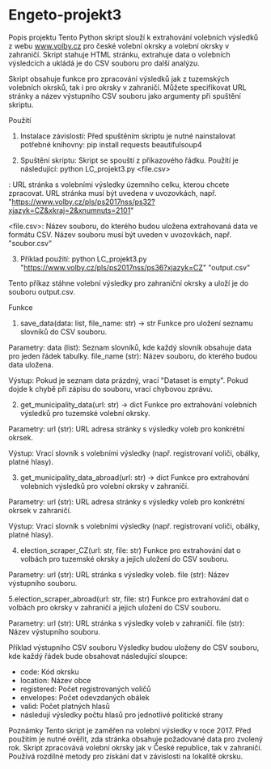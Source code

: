 # Engeto-projekt3
Popis projektu
Tento Python skript slouží k extrahování volebních výsledků z webu www.volby.cz pro české volební okrsky a volební okrsky v zahraničí. Skript stahuje HTML stránku, extrahuje data o volebních výsledcích a ukládá je do CSV souboru pro další analýzu.

Skript obsahuje funkce pro zpracování výsledků jak z tuzemských volebních okrsků, tak i pro okrsky v zahraničí. Můžete specifikovat URL stránky a název výstupního CSV souboru jako argumenty při spuštění skriptu.

Použití
1. Instalace závislostí: Před spuštěním skriptu je nutné nainstalovat potřebné knihovny:
     pip install requests beautifulsoup4

2. Spuštění skriptu: Skript se spouští z příkazového řádku. Použití je následující:
    python LC_projekt3.py <url> <file.csv>
   

<url>: URL stránka s volebními výsledky územního celku, kterou chcete zpracovat. URL stránka musí být uvedena v uvozovkách, např. "https://www.volby.cz/pls/ps2017nss/ps32?xjazyk=CZ&xkraj=2&xnumnuts=2101"

<file.csv>: Název souboru, do kterého budou uložena extrahovaná data ve formátu CSV. Název souboru musí být uveden v uvozovkách, např. "soubor.csv"

3. Příklad použití:
    python LC_projekt3.py "https://www.volby.cz/pls/ps2017nss/ps36?xjazyk=CZ" "output.csv"
   
Tento příkaz stáhne volební výsledky pro zahraniční okrsky a uloží je do souboru output.csv.

Funkce
1. save_data(data: list, file_name: str) -> str
Funkce pro uložení seznamu slovníků do CSV souboru.

Parametry:
data (list): Seznam slovníků, kde každý slovník obsahuje data pro jeden řádek tabulky.
file_name (str): Název souboru, do kterého budou data uložena.

Výstup:
Pokud je seznam data prázdný, vrací "Dataset is empty".
Pokud dojde k chybě při zápisu do souboru, vrací chybovou zprávu.

2. get_municipality_data(url: str) -> dict
Funkce pro extrahování volebních výsledků pro tuzemské volební okrsky.

Parametry:
url (str): URL adresa stránky s výsledky voleb pro konkrétní okrsek.

Výstup:
Vrací slovník s volebními výsledky (např. registrovaní voliči, obálky, platné hlasy).

3. get_municipality_data_abroad(url: str) -> dict
Funkce pro extrahování volebních výsledků pro volební okrsky v zahraničí.

Parametry:
url (str): URL adresa stránky s výsledky voleb pro konkrétní okrsek v zahraničí.

Výstup:
Vrací slovník s volebními výsledky (např. registrovaní voliči, obálky, platné hlasy).

4. election_scraper_CZ(url: str, file: str)
Funkce pro extrahování dat o volbách pro tuzemské okrsky a jejich uložení do CSV souboru.

Parametry:
url (str): URL stránka s výsledky voleb.
file (str): Název výstupního souboru.

5.election_scraper_abroad(url: str, file: str)
Funkce pro extrahování dat o volbách pro okrsky v zahraničí a jejich uložení do CSV souboru.

Parametry:
url (str): URL stránka s výsledky voleb v zahraničí.
file (str): Název výstupního souboru.



Příklad výstupního CSV souboru
Výsledky budou uloženy do CSV souboru, kde každý řádek bude obsahovat následující sloupce:
- code: Kód okrsku
- location: Název obce
- registered: Počet registrovaných voličů
- envelopes: Počet odevzdaných obálek
- valid: Počet platných hlasů
- následují výsledky počtu hlasů pro jednotlivé politické strany

Poznámky
Tento skript je zaměřen na volební výsledky v roce 2017. Před použitím je nutné ověřit, zda stránka obsahuje požadované data pro zvolený rok.
Skript zpracovává volební okrsky jak v České republice, tak v zahraničí. Používá rozdílné metody pro získání dat v závislosti na lokalitě okrsku.
